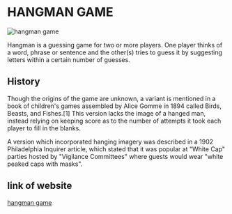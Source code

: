 # HANGMAN GAME

![hangman game]('https://d338t8kmirgyke.cloudfront.net/icons/icon_pngs/000/001/955/original/hangman.png')

Hangman is a guessing game for two or more players. One player thinks of a word, phrase or sentence and the other(s) tries to guess it by suggesting letters within a certain number of guesses.

## History
Though the origins of the game are unknown, a variant is mentioned in a book of children's games assembled by Alice Gomme in 1894 called Birds, Beasts, and Fishes.[1] This version lacks the image of a hanged man, instead relying on keeping score as to the number of attempts it took each player to fill in the blanks.

A version which incorporated hanging imagery was described in a 1902 Philadelphia Inquirer article, which stated that it was popular at "White Cap" parties hosted by "Vigilance Committees" where guests would wear "white peaked caps with masks".

## link of website
[hangman game](https://elmiriyounes.github.io/hangma://elmiriyounes.github.io/hangman)
